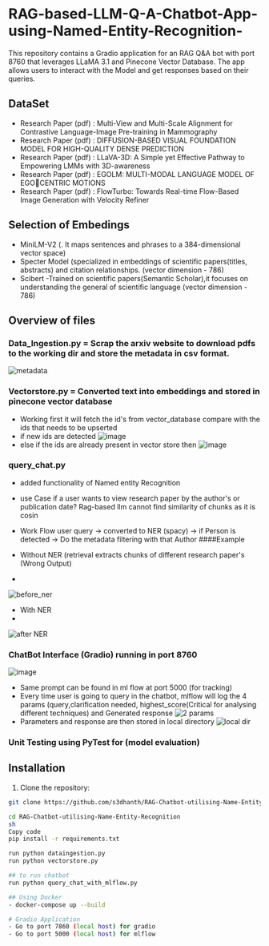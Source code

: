 # RAG-based-LLM-Q-A-Chatbot-App-using-Named-Entity-Recognition-

This repository contains a Gradio application for an RAG Q&A bot with port 8760 that leverages LLaMA 3.1 and Pinecone Vector Database. The app allows users to interact with the Model and get responses based on their queries.

## DataSet

- Research Paper (pdf) : Multi-View and Multi-Scale Alignment for Contrastive Language-Image Pre-training in Mammography
- Research Paper (pdf) : DIFFUSION-BASED VISUAL FOUNDATION MODEL FOR HIGH-QUALITY DENSE PREDICTION
- Research Paper (pdf) : LLaVA-3D: A Simple yet Effective Pathway to Empowering LMMs with 3D-awareness
- Research Paper (pdf) : EGOLM: MULTI-MODAL LANGUAGE MODEL OF EGOCENTRIC MOTIONS
- Research Paper (pdf) : FlowTurbo: Towards Real-time Flow-Based Image Generation with Velocity Refiner

## Selection of Embedings
- MiniLM-V2 (. It maps sentences and phrases to a 384-dimensional vector space)
- Specter Model (specialized in embeddings of scientific papers(titles, abstracts) and citation relationships. (vector dimension - 786)
- Scibert -Trained on scientific papers(Semantic Scholar),it focuses on understanding the general of scientific language (vector dimension - 786)

## Overview of files
### Data_Ingestion.py = Scrap the arxiv website to download pdfs to the working dir and store the metadata in csv format.
![metadata](https://github.com/user-attachments/assets/e314da9e-07a0-473a-9f5e-f1d8ea588690)

### Vectorstore.py = Converted text into embeddings and stored in pinecone vector database
- Working first it will fetch the id's from vector_database compare with the ids that needs to be upserted
- if new ids are detected
![image](https://github.com/user-attachments/assets/cabe362b-16e9-4717-ba55-de17440471e9)
- else if the ids are already present in vector store then
![image](https://github.com/user-attachments/assets/9dd60749-f4f6-4f9d-a729-0db3734f0b15)

### query_chat.py 
- added functionality of Named entity Recognition
- use Case if a user wants to view research paper by the author's or publication date? Rag-based llm cannot find similarity of chunks as it is cosin
- Work Flow user query -> converted to NER (spacy) -> if Person is detected -> Do the metadata filtering with that Author
####Example

- Without NER (retrieval extracts chunks of different research paper's (Wrong Output)
- 
![before_ner](https://github.com/user-attachments/assets/e97a25c9-a1b1-484d-9ec4-344dc6a7c953)
- With NER
- 
![after NER](https://github.com/user-attachments/assets/e6eef061-123a-4479-94c4-3c65b4990701)

### ChatBot Interface (Gradio) running in port 8760 

![image](https://github.com/user-attachments/assets/b83b90aa-45a6-4c34-b117-51b65c4e2a42)

- Same prompt can be found in ml flow at port 5000 (for tracking)
- Every time user is going to query in the chatbot, mlflow will log the 4 params (query,clarification needed, highest_score(Critical for analysing different techniques) and Generated response
![2 params](https://github.com/user-attachments/assets/59e17a2b-9908-498e-ac14-aeae153b8c78)
- Parameters and response are then stored in local directory
  ![local dir](https://github.com/user-attachments/assets/96c3b50f-aecf-4b3f-8e78-ebdcbbcdcb10)

### Unit Testing using PyTest for (model evaluation)


## Installation

1. Clone the repository:

```sh
git clone https://github.com/s3dhanth/RAG-Chatbot-utilising-Name-Entity-Recognition.git

cd RAG-Chatbot-utilising-Name-Entity-Recognition
sh
Copy code
pip install -r requirements.txt

run python dataingestion.py
run python vectorstore.py

## to run chatbot
run python query_chat_with_mlflow.py

## Using Docker
- docker-compose up --build

# Gradio Application
- Go to port 7860 (local host) for gradio
- Go to port 5000 (local host) for mlflow


```


  
